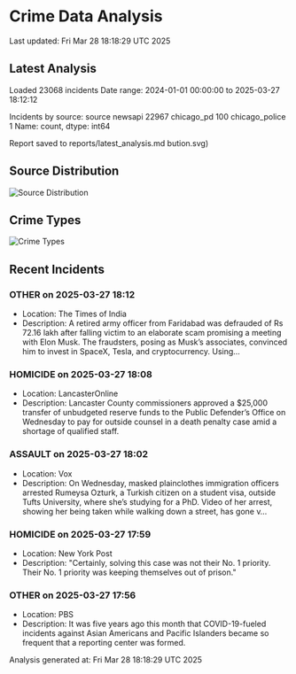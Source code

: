 # Crime Data Analysis
Last updated: Fri Mar 28 18:18:29 UTC 2025

## Latest Analysis

Loaded 23068 incidents
Date range: 2024-01-01 00:00:00 to 2025-03-27 18:12:12

Incidents by source:
source
newsapi           22967
chicago_pd          100
chicago_police        1
Name: count, dtype: int64

Report saved to reports/latest_analysis.md
bution.svg)

## Source Distribution
![Source Distribution](images/source_distribution.svg)

## Crime Types
![Crime Types](images/crime_types.svg)

## Recent Incidents

### OTHER on 2025-03-27 18:12
- Location: The Times of India
- Description: A retired army officer from Faridabad was defrauded of Rs 72.16 lakh after falling victim to an elaborate scam promising a meeting with Elon Musk. The fraudsters, posing as Musk’s associates, convinced him to invest in SpaceX, Tesla, and cryptocurrency. Using…


### HOMICIDE on 2025-03-27 18:08
- Location: LancasterOnline
- Description: Lancaster County commissioners approved a $25,000 transfer of unbudgeted reserve funds to the Public Defender’s Office on Wednesday to pay for outside counsel in a death penalty case amid a shortage of qualified staff.


### ASSAULT on 2025-03-27 18:02
- Location: Vox
- Description: On Wednesday, masked plainclothes immigration officers arrested Rumeysa Ozturk, a Turkish citizen on a student visa, outside Tufts University, where she’s studying for a PhD. Video of her arrest, showing her being taken while walking down a street, has gone v…


### HOMICIDE on 2025-03-27 17:59
- Location: New York Post
- Description: "Certainly, solving this case was not their No. 1 priority. Their No. 1 priority was keeping themselves out of prison."


### OTHER on 2025-03-27 17:56
- Location: PBS
- Description: It was five years ago this month that COVID-19-fueled incidents against Asian Americans and Pacific Islanders became so frequent that a reporting center was formed.

Analysis generated at: Fri Mar 28 18:18:29 UTC 2025
